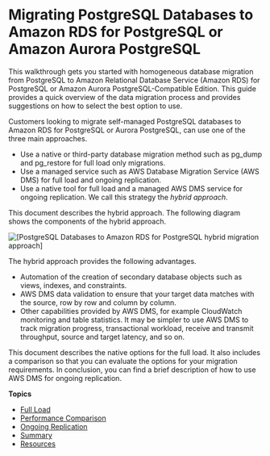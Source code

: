 # Migrating PostgreSQL Databases to Amazon RDS for PostgreSQL or Amazon Aurora PostgreSQL<a name="chap-manageddatabases.postgresql-rds-postgresql"></a>

This walkthrough gets you started with homogeneous database migration from PostgreSQL to Amazon Relational Database Service \(Amazon RDS\) for PostgreSQL or Amazon Aurora PostgreSQL\-Compatible Edition\. This guide provides a quick overview of the data migration process and provides suggestions on how to select the best option to use\.

Customers looking to migrate self\-managed PostgreSQL databases to Amazon RDS for PostgreSQL or Aurora PostgreSQL, can use one of the three main approaches\.
+ Use a native or third\-party database migration method such as pg\_dump and pg\_restore for full load only migrations\.
+ Use a managed service such as AWS Database Migration Service \(AWS DMS\) for full load and ongoing replication\.
+ Use a native tool for full load and a managed AWS DMS service for ongoing replication\. We call this strategy the *hybrid approach*\.

This document describes the hybrid approach\. The following diagram shows the components of the hybrid approach\.

![\[PostgreSQL Databases to Amazon RDS for PostgreSQL hybrid migration approach\]](http://docs.aws.amazon.com/dms/latest/sbs/images/postgresql-rds-postgresql-migration-approach.png)

The hybrid approach provides the following advantages\.
+ Automation of the creation of secondary database objects such as views, indexes, and constraints\.
+  AWS DMS data validation to ensure that your target data matches with the source, row by row and column by column\.
+ Other capabilities provided by AWS DMS, for example CloudWatch monitoring and table statistics\. It may be simpler to use AWS DMS to track migration progress, transactional workload, receive and transmit throughput, source and target latency, and so on\.

This document describes the native options for the full load\. It also includes a comparison so that you can evaluate the options for your migration requirements\. In conclusion, you can find a brief description of how to use AWS DMS for ongoing replication\.

**Topics**
+ [Full Load](chap-manageddatabases.postgresql-rds-postgresql-full-load.md)
+ [Performance Comparison](chap-manageddatabases.postgresql-rds-postgresql-performance-comparison.md)
+ [Ongoing Replication](chap-manageddatabases.postgresql-rds-postgresql-ongoing-replication.md)
+ [Summary](chap-manageddatabases.postgresql-rds-postgresql-summary.md)
+ [Resources](chap-manageddatabases.postgresql-rds-postgresql-resources.md)